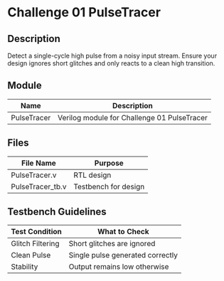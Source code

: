 # Challenge 01 PulseTracer

## Description
Detect a single-cycle high pulse from a noisy input stream. Ensure your design ignores short glitches and only reacts to a clean high transition.

## Module
| Name         | Description                               |
|--------------|-------------------------------------------|
| PulseTracer  | Verilog module for Challenge 01 PulseTracer |

## Files
| File Name         | Purpose              |
|-------------------|----------------------|
| PulseTracer.v     | RTL design           |
| PulseTracer_tb.v  | Testbench for design |

## Testbench Guidelines
| Test Condition   | What to Check                      |
|------------------|------------------------------------|
| Glitch Filtering | Short glitches are ignored         |
| Clean Pulse      | Single pulse generated correctly   |
| Stability        | Output remains low otherwise       |
